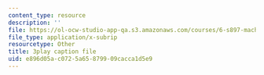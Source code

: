 ```yaml
---
content_type: resource
description: ''
file: https://ol-ocw-studio-app-qa.s3.amazonaws.com/courses/6-s897-machine-learning-for-healthcare-spring-2019/e896d05ac0725a65879909cacca1d5e9_VuKOW8d4KHw.vtt
file_type: application/x-subrip
resourcetype: Other
title: 3play caption file
uid: e896d05a-c072-5a65-8799-09cacca1d5e9
---
```


